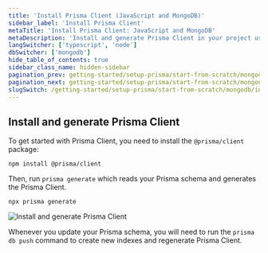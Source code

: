 ```yaml
---
title: 'Install Prisma Client (JavaScript and MongoDB)'
sidebar_label: 'Install Prisma Client'
metaTitle: 'Install Prisma Client: JavaScript and MongoDB'
metaDescription: 'Install and generate Prisma Client in your project using JavaScript and MongoDB'
langSwitcher: ['typescript', 'node']
dbSwitcher: ['mongodb']
hide_table_of_contents: true
sidebar_class_name: hidden-sidebar
pagination_prev: getting-started/setup-prisma/start-from-scratch/mongodb/creating-the-prisma-schema-node-mongodb
pagination_next: getting-started/setup-prisma/start-from-scratch/mongodb/querying-the-database-node-mongodb
slugSwitch: /getting-started/setup-prisma/start-from-scratch/mongodb/install-prisma-client-
---
```


## Install and generate Prisma Client

To get started with Prisma Client, you need to install the `@prisma/client` package:

```terminal copy
npm install @prisma/client
```

Then, run `prisma generate` which reads your Prisma schema and generates the Prisma Client.

```terminal copy
npx prisma generate
```

![Install and generate Prisma Client](/img/getting-started/prisma-client-install-and-generate.png)

Whenever you update your Prisma schema, you will need to run the `prisma db push` command to create new indexes and regenerate Prisma Client.
